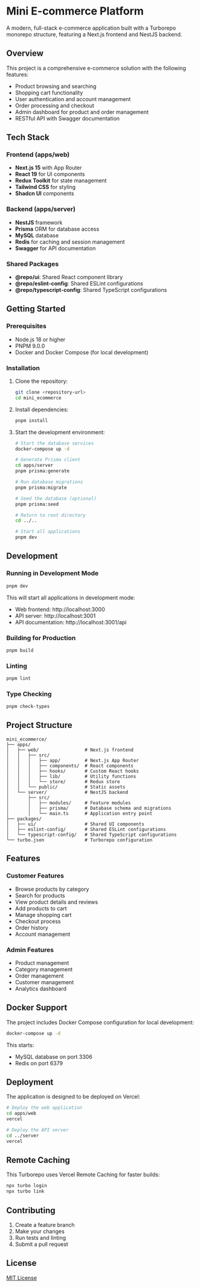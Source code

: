 # Mini E-commerce Platform

A modern, full-stack e-commerce application built with a Turborepo monorepo structure, featuring a Next.js frontend and NestJS backend.

## Overview

This project is a comprehensive e-commerce solution with the following features:

- Product browsing and searching
- Shopping cart functionality
- User authentication and account management
- Order processing and checkout
- Admin dashboard for product and order management
- RESTful API with Swagger documentation

## Tech Stack

### Frontend (apps/web)

- **Next.js 15** with App Router
- **React 19** for UI components
- **Redux Toolkit** for state management
- **Tailwind CSS** for styling
- **Shadcn UI** components

### Backend (apps/server)

- **NestJS** framework
- **Prisma** ORM for database access
- **MySQL** database
- **Redis** for caching and session management
- **Swagger** for API documentation

### Shared Packages

- **@repo/ui**: Shared React component library
- **@repo/eslint-config**: Shared ESLint configurations
- **@repo/typescript-config**: Shared TypeScript configurations

## Getting Started

### Prerequisites

- Node.js 18 or higher
- PNPM 9.0.0
- Docker and Docker Compose (for local development)

### Installation

1. Clone the repository:

   ```bash
   git clone <repository-url>
   cd mini_ecommerce
   ```

2. Install dependencies:

   ```bash
   pnpm install
   ```

3. Start the development environment:

   ```bash
   # Start the database services
   docker-compose up -d

   # Generate Prisma client
   cd apps/server
   pnpm prisma:generate

   # Run database migrations
   pnpm prisma:migrate

   # Seed the database (optional)
   pnpm prisma:seed

   # Return to root directory
   cd ../..

   # Start all applications
   pnpm dev
   ```

## Development

### Running in Development Mode

```bash
pnpm dev
```

This will start all applications in development mode:

- Web frontend: http://localhost:3000
- API server: http://localhost:3001
- API documentation: http://localhost:3001/api

### Building for Production

```bash
pnpm build
```

### Linting

```bash
pnpm lint
```

### Type Checking

```bash
pnpm check-types
```

## Project Structure

```
mini_ecommerce/
├── apps/
│   ├── web/                 # Next.js frontend
│   │   ├── src/
│   │   │   ├── app/         # Next.js App Router
│   │   │   ├── components/  # React components
│   │   │   ├── hooks/       # Custom React hooks
│   │   │   ├── lib/         # Utility functions
│   │   │   └── store/       # Redux store
│   │   └── public/          # Static assets
│   └── server/              # NestJS backend
│       ├── src/
│       │   ├── modules/     # Feature modules
│       │   ├── prisma/      # Database schema and migrations
│       │   └── main.ts      # Application entry point
├── packages/
│   ├── ui/                  # Shared UI components
│   ├── eslint-config/       # Shared ESLint configurations
│   └── typescript-config/   # Shared TypeScript configurations
└── turbo.json               # Turborepo configuration
```

## Features

### Customer Features

- Browse products by category
- Search for products
- View product details and reviews
- Add products to cart
- Manage shopping cart
- Checkout process
- Order history
- Account management

### Admin Features

- Product management
- Category management
- Order management
- Customer management
- Analytics dashboard

## Docker Support

The project includes Docker Compose configuration for local development:

```bash
docker-compose up -d
```

This starts:

- MySQL database on port 3306
- Redis on port 6379

## Deployment

The application is designed to be deployed on Vercel:

```bash
# Deploy the web application
cd apps/web
vercel

# Deploy the API server
cd ../server
vercel
```

## Remote Caching

This Turborepo uses Vercel Remote Caching for faster builds:

```bash
npx turbo login
npx turbo link
```

## Contributing

1. Create a feature branch
2. Make your changes
3. Run tests and linting
4. Submit a pull request

## License

[MIT License](LICENSE)
